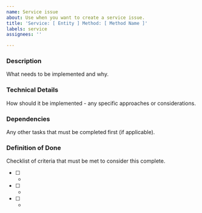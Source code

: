 ```yaml
---
name: Service issue
about: Use when you want to create a service issue.
title: 'Service: [ Entity ] Method: [ Method Name ]'
labels: service
assignees: ''

---
```


### Description
What needs to be implemented and why.

### Technical Details
How should it be implemented - any specific approaches or considerations.

### Dependencies
Any other tasks that must be completed first (if applicable).

### Definition of Done
Checklist of criteria that must be met to consider this complete. 
- [ ] -
- [ ] -
- [ ] -

